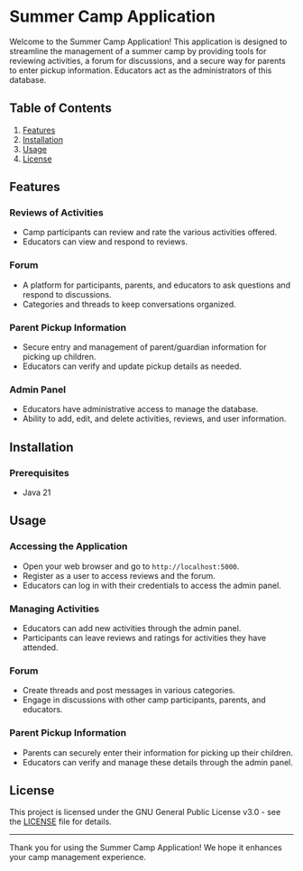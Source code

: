 # Summer Camp Application

Welcome to the Summer Camp Application! This application is designed to streamline the management of a summer camp by providing tools for reviewing activities, a forum for discussions, and a secure way for parents to enter pickup information. Educators act as the administrators of this database.

## Table of Contents

1. [Features](#features)
2. [Installation](#installation)
3. [Usage](#usage)
4. [License](#license)

## Features

### Reviews of Activities
- Camp participants can review and rate the various activities offered.
- Educators can view and respond to reviews.

### Forum
- A platform for participants, parents, and educators to ask questions and respond to discussions.
- Categories and threads to keep conversations organized.

### Parent Pickup Information
- Secure entry and management of parent/guardian information for picking up children.
- Educators can verify and update pickup details as needed.

### Admin Panel
- Educators have administrative access to manage the database.
- Ability to add, edit, and delete activities, reviews, and user information.

## Installation

### Prerequisites
- Java 21

## Usage

### Accessing the Application
- Open your web browser and go to `http://localhost:5000`.
- Register as a user to access reviews and the forum.
- Educators can log in with their credentials to access the admin panel.

### Managing Activities
- Educators can add new activities through the admin panel.
- Participants can leave reviews and ratings for activities they have attended.

### Forum
- Create threads and post messages in various categories.
- Engage in discussions with other camp participants, parents, and educators.

### Parent Pickup Information
- Parents can securely enter their information for picking up their children.
- Educators can verify and manage these details through the admin panel.

## License

This project is licensed under the GNU General Public License v3.0 - see the [LICENSE](LICENSE) file for details.

---

Thank you for using the Summer Camp Application! We hope it enhances your camp management experience.
